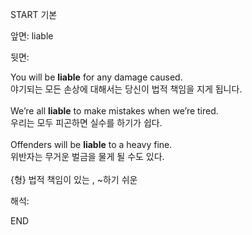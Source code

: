 START
기본

앞면:
liable


뒷면:
<div><div>You will be <b>liable</b> for any damage caused. </div><div>야기되는 모든 손상에 대해서는 당신이 법적 책임을 지게 됩니다.</div><div><br></div><div>We’re all <b>liable</b> to make mistakes when we’re tired. </div><div>우리는 모두 피곤하면 실수를 하기가 쉽다.</div></div><div><br></div><div><div>Offenders will be <strong>liable</strong> to a heavy fine. </div><div><div>위반자는 무거운 벌금을 물게 될 수도 있다.</div></div></div><div><br></div><div>{형} 법적 책임이 있는 , ~하기 쉬운</div>


해석:

END